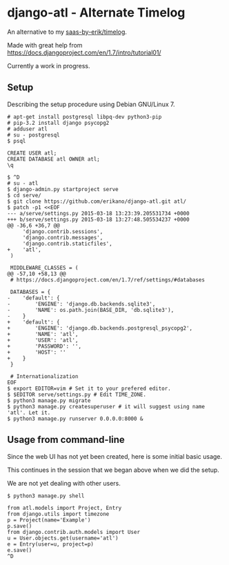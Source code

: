 # django-atl - Alternate Timelog

An alternative to my [saas-by-erik/timelog](https://github.com/saas-by-erik/timelog).

Made with great help from https://docs.djangoproject.com/en/1.7/intro/tutorial01/

Currently a work in progress.

## Setup

Describing the setup procedure using Debian GNU/Linux 7.

```
# apt-get install postgresql libpq-dev python3-pip
# pip-3.2 install django psycopg2
# adduser atl
# su - postgresql
$ psql
```

```
CREATE USER atl;
CREATE DATABASE atl OWNER atl;
\q
```

```
$ ^D
# su - atl
$ django-admin.py startproject serve
$ cd serve/
$ git clone https://github.com/erikano/django-atl.git atl/
$ patch -p1 <<EOF
--- a/serve/settings.py	2015-03-18 13:23:39.205531734 +0000
+++ b/serve/settings.py	2015-03-18 13:27:48.505534237 +0000
@@ -36,6 +36,7 @@
     'django.contrib.sessions',
     'django.contrib.messages',
     'django.contrib.staticfiles',
+    'atl',
 )
 
 MIDDLEWARE_CLASSES = (
@@ -57,10 +58,13 @@
 # https://docs.djangoproject.com/en/1.7/ref/settings/#databases
 
 DATABASES = {
-    'default': {
-        'ENGINE': 'django.db.backends.sqlite3',
-        'NAME': os.path.join(BASE_DIR, 'db.sqlite3'),
-    }
+    'default': {
+        'ENGINE': 'django.db.backends.postgresql_psycopg2',
+        'NAME': 'atl',
+        'USER': 'atl',
+        'PASSWORD': '',
+        'HOST': ''
+    }
 }
 
 # Internationalization
EOF
$ export EDITOR=vim # Set it to your prefered editor.
$ $EDITOR serve/settings.py # Edit TIME_ZONE.
$ python3 manage.py migrate
$ python3 manage.py createsuperuser # it will suggest using name 'atl'. Let it.
$ python3 manage.py runserver 0.0.0.0:8000 &
```

## Usage from command-line

Since the web UI has not yet been created, here is some initial basic usage.

This continues in the session that we began above when we did the setup.

We are not yet dealing with other users.

```
$ python3 manage.py shell
```

```
from atl.models import Project, Entry
from django.utils import timezone
p = Project(name='Example')
p.save()
from django.contrib.auth.models import User
u = User.objects.get(username='atl')
e = Entry(user=u, project=p)
e.save()
^D
```
